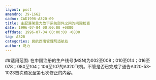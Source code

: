 ```yaml
---
layout: post
amendno: 39-1662
cadno: CAD1996-A320-09
title: 主起落架重力放下系统部件之间的间隙检查
date: 1996-07-04 00:00:00 +0800
effdate: 1996-07-04 00:00:00 +0800
tag: A320
categories: 民航西南管理局适航处
author: 马力
---
```


##适用范围:
在中国注册的生产线号(MSN)为002至008；010至014；016至078；080至104；106至107的A320飞机。不管是否已完成了通告A320-53-1023首次颁发至第七次修正的内容。

